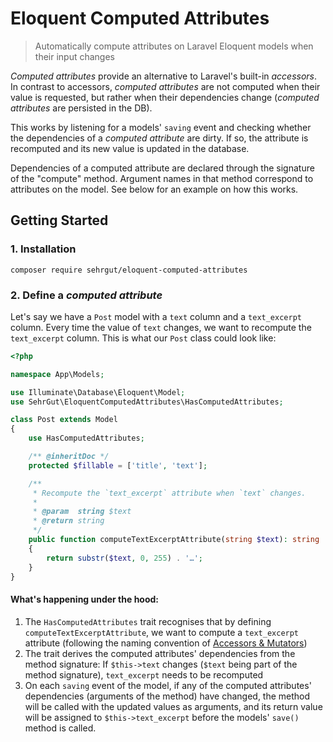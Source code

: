# Eloquent Computed Attributes

> Automatically compute attributes on Laravel Eloquent models when their input changes

*Computed attributes* provide an alternative to Laravel's built-in *accessors*. In contrast to accessors, *computed attributes* are not computed when their value is requested, but rather when their dependencies change (*computed attributes* are persisted in the DB).

This works by listening for a models' `saving` event and checking whether the dependencies of a *computed attribute* are dirty. If so, the attribute is recomputed and its new value is updated in the database.

Dependencies of a computed attribute are declared through the signature of the "compute" method. Argument names in that method correspond to attributes on the model. See below for an example on how this works.

## Getting Started

### 1. Installation
```
composer require sehrgut/eloquent-computed-attributes
```

### 2. Define a *computed attribute*

Let's say we have a `Post` model with a `text` column and a `text_excerpt` column. Every time the value of `text` changes, we want to recompute the `text_excerpt` column. This is what our `Post` class could look like:

```php
<?php

namespace App\Models;

use Illuminate\Database\Eloquent\Model;
use SehrGut\EloquentComputedAttributes\HasComputedAttributes;

class Post extends Model
{
    use HasComputedAttributes;

    /** @inheritDoc */
    protected $fillable = ['title', 'text'];

    /**
     * Recompute the `text_excerpt` attribute when `text` changes.
     *
     * @param  string $text
     * @return string
     */
    public function computeTextExcerptAttribute(string $text): string
    {
        return substr($text, 0, 255) . '…';
    }
}
```

#### What's happening under the hood:

1. The `HasComputedAttributes` trait recognises that by defining `computeTextExcerptAttribute`, we want to compute a `text_excerpt` attribute (following the naming convention of [Accessors & Mutators](https://laravel.com/docs/5.6/eloquent-mutators#accessors-and-mutators))
2. The trait derives the computed attributes' dependencies from the method signature: If `$this->text` changes (`$text` being part of the method signature), `text_excerpt` needs to be recomputed
3. On each `saving` event of the model, if any of the computed attributes' dependencies (arguments of the method) have changed, the method will be called with the updated values as arguments, and its return value will be assigned to `$this->text_excerpt` before the models' `save()` method is called.
